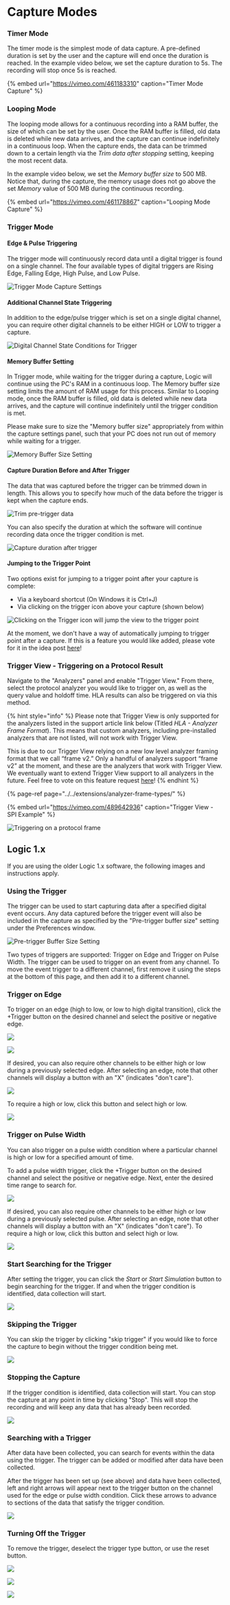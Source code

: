 # Capture Modes

### Timer Mode

The timer mode is the simplest mode of data capture. A pre-defined duration is set by the user and the capture will end once the duration is reached. In the example video below, we set the capture duration to 5s. The recording will stop once 5s is reached.

{% embed url="https://vimeo.com/461183310" caption="Timer Mode Capture" %}

### Looping Mode

The looping mode allows for a continuous recording into a RAM buffer, the size of which can be set by the user. Once the RAM buffer is filled, old data is deleted while new data arrives, and the capture can continue indefinitely in a continuous loop. When the capture ends, the data can be trimmed down to a certain length via the _Trim data after stopping_ setting, keeping the most recent data. 

In the example video below, we set the _Memory buffer size_ to 500 MB. Notice that, during the capture, the memory usage does not go above the set _Memory_ value of 500 MB during the continuous recording.

{% embed url="https://vimeo.com/461178867" caption="Looping Mode Capture" %}

### Trigger Mode

#### Edge & Pulse Triggering

The trigger mode will continuously record data until a digital trigger is found on a single channel. The four available types of digital triggers are Rising Edge, Falling Edge, High Pulse, and Low Pulse.

![Trigger Mode Capture Settings](../../.gitbook/assets/screen-shot-2020-09-23-at-6.25.23-pm.png)

#### Additional Channel State Triggering

In addition to the edge/pulse trigger which is set on a single digital channel, you can require other digital channels to be either HIGH or LOW to trigger a capture.

![Digital Channel State Conditions for Trigger](../../.gitbook/assets/screen-shot-2020-09-23-at-6.32.26-pm.png)

#### Memory Buffer Setting

In Trigger mode, while waiting for the trigger during a capture, Logic will continue using the PC's RAM in a continuous loop. The Memory buffer size setting limits the amount of RAM usage for this process. Similar to Looping mode, once the RAM buffer is filled, old data is deleted while new data arrives, and the capture will continue indefinitely until the trigger condition is met.

Please make sure to size the "Memory buffer size" appropriately from within the capture settings panel, such that your PC does not run out of memory while waiting for a trigger.

![Memory Buffer Size Setting](../../.gitbook/assets/screen-shot-2020-11-02-at-3.53.54-pm.png)

#### Capture Duration Before and After Trigger

The data that was captured before the trigger can be trimmed down in length. This allows you to specify how much of the data before the trigger is kept when the capture ends.

![Trim pre-trigger data](../../.gitbook/assets/trim-pre-trigger-data.png)

You can also specify the duration at which the software will continue recording data once the trigger condition is met.

![Capture duration after trigger](../../.gitbook/assets/duration-after-trigger%20%281%29.png)

#### Jumping to the Trigger Point

Two options exist for jumping to a trigger point after your capture is complete:

* Via a keyboard shortcut \(On Windows it is Ctrl+J\)
* Via clicking on the trigger icon above your capture \(shown below\)

![Clicking on the Trigger icon will jump the view to the trigger point](../../.gitbook/assets/screen-shot-2021-09-08-at-8.56.14-pm.png)

At the moment, we don't have a way of automatically jumping to trigger point after a capture. If this is a feature you would like added, please vote for it in the idea post [here](https://ideas.saleae.com/b/feature-requests/jump-to-trigger-point-after-capture/)!

### Trigger View - Triggering on a Protocol Result

Navigate to the "Analyzers" panel and enable "Trigger View." From there, select the protocol analyzer you would like to trigger on, as well as the query value and holdoff time. HLA results can also be triggered on via this method.

{% hint style="info" %}
Please note that Trigger View is only supported for the analyzers listed in the support article link below \(Titled _HLA - Analyzer Frame Format_\). This means that custom analyzers, including pre-installed analyzers that are not listed, will not work with Trigger View.

This is due to our Trigger View relying on a new low level analyzer framing format that we call “frame v2.” Only a handful of analyzers support “frame v2” at the moment, and these are the analyzers that work with Trigger View. We eventually want to extend Trigger View support to all analyzers in the future. Feel free to vote on this feature request [here](https://ideas.saleae.com/b/feature-requests/trigger-view-support-for-more-analyzers/)!
{% endhint %}

{% page-ref page="../../extensions/analyzer-frame-types/" %}

{% embed url="https://vimeo.com/489642936" caption="Trigger View - SPI Example" %}

![Triggering on a protocol frame](../../.gitbook/assets/screen-shot-2020-12-04-at-3.10.17-pm.png)

## Logic 1.x

If you are using the older Logic 1.x software, the following images and instructions apply.

### **Using the Trigger**

The trigger can be used to start capturing data after a specified digital event occurs. Any data captured before the trigger event will also be included in the capture as specified by the "Pre-trigger buffer size" setting under the Preferences window.

![Pre-trigger Buffer Size Setting](../../.gitbook/assets/screen-shot-2020-11-02-at-3.58.45-pm.png)

Two types of triggers are supported: Trigger on Edge and Trigger on Pulse Width. The trigger can be used to trigger on an event from any channel. To move the event trigger to a different channel, first remove it using the steps at the bottom of this page, and then add it to a different channel.

### **Trigger on Edge**

To trigger on an edge \(high to low, or low to high digital transition\), click the +Trigger button on the desired channel and select the positive or negative edge.

![](https://trello-attachments.s3.amazonaws.com/57215c94100b0aa15070d6f0/202x168/811c495d226f7527f9f41cbc896f66a1/trigger_select.png)

![](https://trello-attachments.s3.amazonaws.com/57215c94100b0aa15070d6f0/346x135/c064b003ab6793aa7d480938900a43d4/Trigger_-_set_edge.png)

If desired, you can also require other channels to be either high or low during a previously selected edge. After selecting an edge, note that other channels will display a button with an "X" \(indicates "don't care"\).

![](https://trello-attachments.s3.amazonaws.com/57215c94100b0aa15070d6f0/196x43/cddeffe2624f84114cf1ea30136dae71/trigger_dont_care.png)

To require a high or low, click this button and select high or low.

![](https://trello-attachments.s3.amazonaws.com/57215c94100b0aa15070d6f0/345x107/01f2e900d077cc35b94471b3978b487d/trigger_set_state.png)

### **Trigger on Pulse Width**

You can also trigger on a pulse width condition where a particular channel is high or low for a specified amount of time.

To add a pulse width trigger, click the +Trigger button on the desired channel and select the positive or negative edge. Next, enter the desired time range to search for.

![](https://trello-attachments.s3.amazonaws.com/57215c94100b0aa15070d6f0/350x135/f4a00deb2a8d2e729776d912f735b361/trigger_set_pulse_width.png)

If desired, you can also require other channels to be either high or low during a previously selected pulse. After selecting an edge, note that other channels will display a button with an "X" \(indicates "don't care"\). To require a high or low, click this button and select high or low.

![](https://trello-attachments.s3.amazonaws.com/57215c94100b0aa15070d6f0/352x151/429e3cc41471631419ddd1cf5ad1c63b/trigger_set_state_with_pulse.png)

### **Start Searching for the Trigger**

After setting the trigger, you can click the _Start_ or _Start Simulation_ button to begin searching for the trigger. If and when the trigger condition is identified, data collection will start.

![](https://trello-attachments.s3.amazonaws.com/57215c94100b0aa15070d6f0/188x47/a00144b490ff4cfc96cf7e509fdbdd28/click_start.png)

### **Skipping the Trigger**

You can skip the trigger by clicking "skip trigger" if you would like to force the capture to begin without the trigger condition being met.

![](https://trello-attachments.s3.amazonaws.com/55f0ad9685db3c82f0f3aeba/57215c94100b0aa15070d6f0/bac0916a2dcee09536fdfcbef7359b95/skip-trig.png)

### **Stopping the Capture**

If the trigger condition is identified, data collection will start. You can stop the capture at any point in time by clicking "Stop". This will stop the recording and will keep any data that has already been recorded. 

![](https://trello-attachments.s3.amazonaws.com/55f0ad9685db3c82f0f3aeba/57215c94100b0aa15070d6f0/10ee05126a3158cbc43b8457209c1e20/stop-trig.png)

### **Searching with a Trigger**

After data have been collected, you can search for events within the data using the trigger. The trigger can be added or modified after data have been collected.

After the trigger has been set up \(see above\) and data have been collected, left and right arrows will appear next to the trigger button on the channel used for the edge or pulse width condition. Click these arrows to advance to sections of the data that satisfy the trigger condition.

![](https://trello-attachments.s3.amazonaws.com/57215c94100b0aa15070d6f0/354x135/523fa3ff66c28d7ebf20b02b18ad2556/trigger_next_previous.png)

### **Turning Off the Trigger**

To remove the trigger, deselect the trigger type button, or use the reset button.

![](https://trello-attachments.s3.amazonaws.com/57215c94100b0aa15070d6f0/331x110/8234172c9e0192507f89f16f43fae468/turn_off_trigger_2.png)

![](https://trello-attachments.s3.amazonaws.com/57215c94100b0aa15070d6f0/339x112/9e7f28000eb27399d83d5f642d8b5655/turn_off_the_trigger_3.png)

![](https://trello-attachments.s3.amazonaws.com/57215c94100b0aa15070d6f0/349x105/8e07b475fd65cc48bce6b96a224770c9/trigger_reset_button.PNG)


